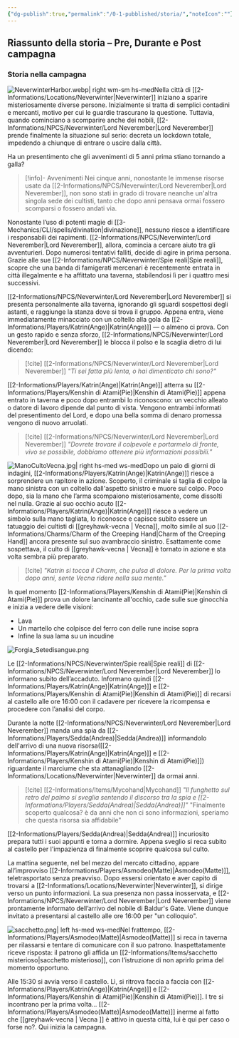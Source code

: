 ```yaml
---
{"dg-publish":true,"permalink":"/0-1-pubblished/storia/","noteIcon":""}
---
```




**Riassunto della storia – Pre, Durante e Post campagna**
---

### **Storia nella campagna**
![NeverwinterHarbor.webp| right wm-sm hs-med](/img/user/Assets/NeverwinterHarbor.webp)Nella città di [[2-Informations/Locations/Neverwinter\|Neverwinter]] iniziano a sparire misteriosamente diverse persone. Inizialmente si tratta di semplici contadini e mercanti, motivo per cui le guardie trascurano la questione. Tuttavia, quando cominciano a scomparire anche dei nobili, [[2-Informations/NPCS/Neverwinter/Lord Neverember\|Lord Neverember]] prende finalmente la situazione sul serio: decreta un lockdown totale, impedendo a chiunque di entrare o uscire dalla città.

Ha un presentimento che gli avvenimenti di 5 anni prima stiano tornando a galla?

> [!info]- Avvenimenti
> Nei cinque anni, nonostante le immense risorse usate da [[2-Informations/NPCS/Neverwinter/Lord Neverember\|Lord Neverember]], non sono stati in grado di trovare neanche un'altra singola sede dei cultisti, tanto che dopo anni pensava ormai fossero scomparsi o fossero andati via.

Nonostante l’uso di potenti magie di [[3-Mechanics/CLI/spells/divination\|divinazione]], nessuno riesce a identificare i responsabili dei rapimenti. [[2-Informations/NPCS/Neverwinter/Lord Neverember\|Lord Neverember]], allora, comincia a cercare aiuto tra gli avventurieri. Dopo numerosi tentativi falliti, decide di agire in prima persona. Grazie alle sue [[2-Informations/NPCS/Neverwinter/Spie reali\|Spie reali]], scopre che una banda di famigerati mercenari è recentemente entrata in città illegalmente e ha affittato una taverna, stabilendosi lì per i quattro mesi successivi.

[[2-Informations/NPCS/Neverwinter/Lord Neverember\|Lord Neverember]] si presenta personalmente alla taverna, ignorando gli sguardi sospettosi degli astanti, e raggiunge la stanza dove si trova il gruppo. Appena entra, viene immediatamente minacciato con un coltello alla gola da [[2-Informations/Players/Katrin(Ange)\|Katrin(Ange)]] — o almeno ci prova. Con un gesto rapido e senza sforzo, [[2-Informations/NPCS/Neverwinter/Lord Neverember\|Lord Neverember]] le blocca il polso e la scaglia dietro di lui dicendo:

> [!cite] [[2-Informations/NPCS/Neverwinter/Lord Neverember\|Lord Neverember]]
> _"Ti sei fatta più lenta, o hai dimenticato chi sono?"_

[[2-Informations/Players/Katrin(Ange)\|Katrin(Ange)]] atterra su [[2-Informations/Players/Kenshin di Atami(Pie)\|Kenshin di Atami(Pie)]] appena entrato in taverna e poco dopo entrambi lo riconoscono: un vecchio alleato o datore di lavoro dipende dal punto di vista.
Vengono entrambi informati del presentimento del Lord, e dopo una bella somma di denaro promessa vengono di nuovo arruolati.

> [!cite] [[2-Informations/NPCS/Neverwinter/Lord Neverember\|Lord Neverember]]
> _"Dovrete trovare il colpevole e portarmelo di fronte, vivo se possibile, dobbiamo ottenere più informazioni possibili."_

![ManoCultoVecna.jpg| right hs-med ws-med](/img/user/Assets/ManoCultoVecna.jpg)Dopo un paio di giorni di indagini, [[2-Informations/Players/Katrin(Ange)\|Katrin(Ange)]] riesce a sorprendere un rapitore in azione. Scoperto, il criminale si taglia di colpo la mano sinistra con un coltello dall'aspetto sinistro e muore sul colpo. Poco dopo, sia la mano che l’arma scompaiono misteriosamente, come dissolti nel nulla. Grazie al suo occhio acuto [[2-Informations/Players/Katrin(Ange)\|Katrin(Ange)]] riesce a vedere un simbolo sulla mano tagliata, lo riconosce e capisce subito essere un tatuaggio dei cultisti di [[greyhawk-vecna \| Vecna]], molto simile al suo [[2-Informations/Charms/Charm of the Creeping Hand\|Charm of the Creeping Hand]] ancora presente sul suo avambraccio sinistro.
Esattamente come sospettava, il culto di [[greyhawk-vecna \| Vecna]] è tornato in azione e sta volta sembra più preparato.

> [!cite] 
> _"Katrin si tocca il Charm, che pulsa di dolore. Per la prima volta dopo anni, sente Vecna ridere nella sua mente."_

In quel momento [[2-Informations/Players/Kenshin di Atami(Pie)\|Kenshin di Atami(Pie)]] prova un dolore lancinante all'occhio, cade sulle sue ginocchia e inizia a vedere delle visioni:

- Lava
- Un martello che colpisce del ferro con delle rune incise sopra
- Infine la sua lama su un incudine

![Forgia_Setedisangue.png](/img/user/Assets/Forgia_Setedisangue.png)

Le [[2-Informations/NPCS/Neverwinter/Spie reali\|Spie reali]] di [[2-Informations/NPCS/Neverwinter/Lord Neverember\|Lord Neverember]] lo informano subito dell’accaduto. Informano quindi [[2-Informations/Players/Katrin(Ange)\|Katrin(Ange)]] e [[2-Informations/Players/Kenshin di Atami(Pie)\|Kenshin di Atami(Pie)]] di recarsi al castello alle ore 16:00 con il cadavere per ricevere la ricompensa e procedere con l’analisi del corpo.

Durante la notte [[2-Informations/NPCS/Neverwinter/Lord Neverember\|Lord Neverember]] manda una spia da [[2-Informations/Players/Sedda(Andrea)\|Sedda(Andrea)]] informandolo dell'arrivo di una nuova risorsa([[2-Informations/Players/Katrin(Ange)\|Katrin(Ange)]] e [[2-Informations/Players/Kenshin di Atami(Pie)\|Kenshin di Atami(Pie)]]) riguardante il marciume che sta attanagliando [[2-Informations/Locations/Neverwinter\|Neverwinter]] da ormai anni.

> [!cite] [[2-Informations/Items/Mycohand\|Mycohand]]
> _"Il funghetto sul retro del palmo si sveglia sentendo il discorso tra la spia e [[2-Informations/Players/Sedda(Andrea)\|Sedda(Andrea)]]"_
> "Finalmente scoperto qualcosa? è da anni che non ci sono informazioni, speriamo che questa risorsa sia affidabile"

[[2-Informations/Players/Sedda(Andrea)\|Sedda(Andrea)]] incuriosito prepara tutti i suoi appunti e torna a dormire.
Appena sveglio si reca subito al castello per l'impazienza di finalmente scoprire qualcosa sul culto.

La mattina seguente, nel bel mezzo del mercato cittadino, appare all’improvviso [[2-Informations/Players/Asmodeo(Matte)\|Asmodeo(Matte)]], teletrasportato senza preavviso. Dopo essersi orientato e aver capito di trovarsi a [[2-Informations/Locations/Neverwinter\|Neverwinter]], si dirige verso un punto informazioni. La sua presenza non passa inosservata, e [[2-Informations/NPCS/Neverwinter/Lord Neverember\|Lord Neverember]] viene prontamente informato dell’arrivo del nobile di Baldur's Gate. Viene dunque invitato a presentarsi al castello alle ore 16:00 per "un colloquio".

![sacchetto.png| left hs-med ws-med](/img/user/Assets/sacchetto.png)Nel frattempo, [[2-Informations/Players/Asmodeo(Matte)\|Asmodeo(Matte)]] si reca in taverna per rilassarsi e tentare di comunicare con il suo patrono. Inaspettatamente riceve risposta: il patrono gli affida un [[2-Informations/Items/sacchetto misterioso\|sacchetto misterioso]], con l’istruzione di non aprirlo prima del momento opportuno.

Alle 15:30 si avvia verso il castello. Lì, si ritrova faccia a faccia con [[2-Informations/Players/Katrin(Ange)\|Katrin(Ange)]] e [[2-Informations/Players/Kenshin di Atami(Pie)\|Kenshin di Atami(Pie)]]. I tre si incontrano per la prima volta… [[2-Informations/Players/Asmodeo(Matte)\|Asmodeo(Matte)]] inerme al fatto che [[greyhawk-vecna \| Vecna ]] è attivo in questa città, lui è qui per caso o forse no?.
Qui inizia la campagna.